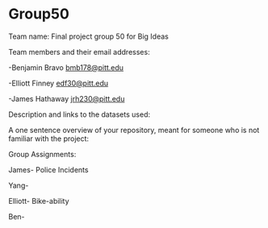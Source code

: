 # Group50
Team name:
Final project group 50 for Big Ideas

Team members and their email addresses:

-Benjamin Bravo bmb178@pitt.edu

-Elliott Finney edf30@pitt.edu

-James Hathaway jrh230@pitt.edu 

Description and links to the datasets used:

A one sentence overview of your repository, meant for someone who is not familiar with the project:

Group Assignments:

James- Police Incidents

Yang-

Elliott- Bike-ability

Ben-
